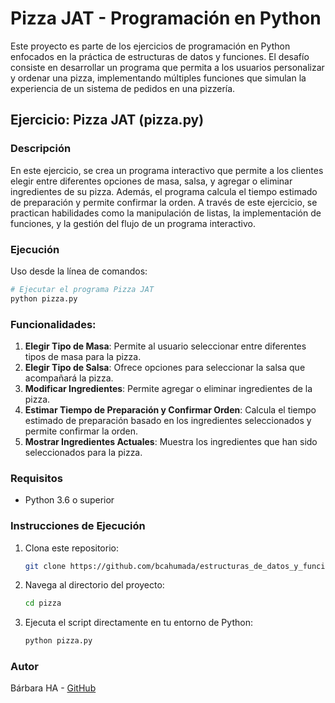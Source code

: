 
# Pizza JAT - Programación en Python

Este proyecto es parte de los ejercicios de programación en Python enfocados en la práctica de estructuras de datos y funciones. El desafío consiste en desarrollar un programa que permita a los usuarios personalizar y ordenar una pizza, implementando múltiples funciones que simulan la experiencia de un sistema de pedidos en una pizzería. 

## Ejercicio: Pizza JAT (pizza.py)

### Descripción

En este ejercicio, se crea un programa interactivo que permite a los clientes elegir entre diferentes opciones de masa, salsa, y agregar o eliminar ingredientes de su pizza. Además, el programa calcula el tiempo estimado de preparación y permite confirmar la orden. A través de este ejercicio, se practican habilidades como la manipulación de listas, la implementación de funciones, y la gestión del flujo de un programa interactivo.

### Ejecución

Uso desde la línea de comandos:

```bash
# Ejecutar el programa Pizza JAT
python pizza.py
```

### Funcionalidades:

1. **Elegir Tipo de Masa**: Permite al usuario seleccionar entre diferentes tipos de masa para la pizza.
2. **Elegir Tipo de Salsa**: Ofrece opciones para seleccionar la salsa que acompañará la pizza.
3. **Modificar Ingredientes**: Permite agregar o eliminar ingredientes de la pizza.
4. **Estimar Tiempo de Preparación y Confirmar Orden**: Calcula el tiempo estimado de preparación basado en los ingredientes seleccionados y permite confirmar la orden.
5. **Mostrar Ingredientes Actuales**: Muestra los ingredientes que han sido seleccionados para la pizza.

### Requisitos

- Python 3.6 o superior

### Instrucciones de Ejecución

1. Clona este repositorio:

    ```bash
    git clone https://github.com/bcahumada/estructuras_de_datos_y_funciones_III
    ```

2. Navega al directorio del proyecto:

    ```bash
    cd pizza
    ```

3. Ejecuta el script directamente en tu entorno de Python:

    ```bash
    python pizza.py
    ```

### Autor

Bárbara HA - [GitHub](https://github.com/bcahumada)
